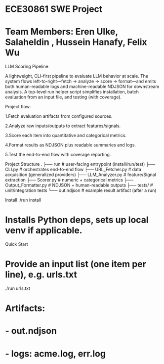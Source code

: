 # ECE30861 SWE Project
# Team Members: Eren Ulke, Salaheldin , Hussein Hanafy, Felix Wu
LLM Scoring Pipeline

A lightweight, CLI-first pipeline to evaluate LLM behavior at scale. The system flows left-to-right—fetch → analyze → score → format—and emits both human-readable logs and machine-readable NDJSON for downstream analysis. A top-level run helper script simplifies installation, batch evaluation from an input file, and testing (with coverage).

Project flow:

1.Fetch evaluation artifacts from configured sources.

2.Analyze raw inputs/outputs to extract features/signals.

3.Score each item into quantitative and categorical metrics.

4.Format results as NDJSON plus readable summaries and logs.

5.Test the end-to-end flow with coverage reporting.

Project Structure
.
├── run                 # user-facing entrypoint (install/run/test)
├── CLI.py              # orchestrates end-to-end flow
├── URL_Fetcher.py      # data acquisition (generalized providers)
├── LLM_Analyzer.py     # feature/Signal extraction
├── Scorer.py           # numeric + categorical metrics
├── Output_Formatter.py # NDJSON + human-readable outputs
├── tests/              # unit/integration tests
└── out.ndjson          # example result artifact (after a run)

Install
./run install
# Installs Python deps, sets up local venv if applicable.

Quick Start
# Provide an input list (one item per line), e.g. urls.txt
./run urls.txt

# Artifacts:
# - out.ndjson
# - logs: acme.log, err.log


